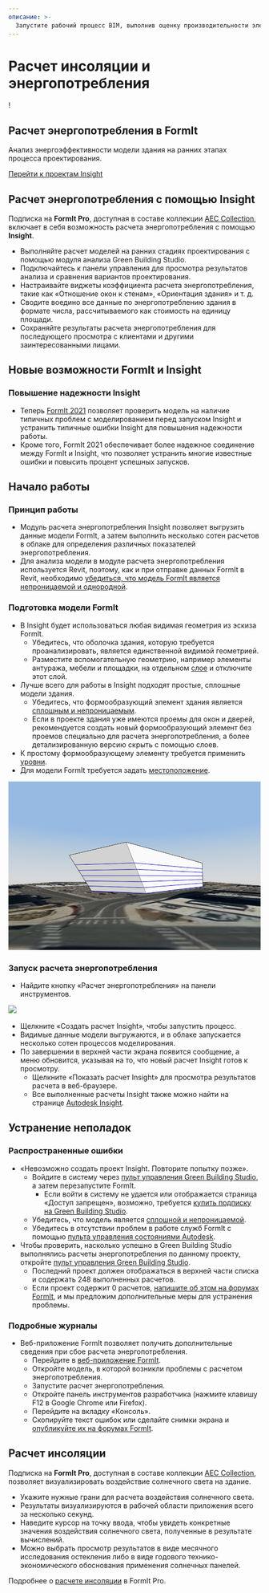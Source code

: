 ```yaml
---
описание: >- 
  Запустите рабочий процесс BIM, выполнив оценку производительности элементов на самых ранних этапах процесса проектирования.
---
```


# Расчет инсоляции и энергопотребления

\![](<../.gitbook/assets/20220317 Solar Analysis.png>)

## Расчет энергопотребления в FormIt

Анализ энергоэффективности модели здания на ранних этапах процесса проектирования.

[Перейти к проектам Insight](https://gbs.autodesk.com/OneEnergy/Insight)

## Расчет энергопотребления с помощью Insight

Подписка на **FormIt Pro**, доступная в составе коллекции [AEC Collection](https://www.autodesk.com/collections/architecture-engineering-construction/overview), включает в себя возможность расчета энергопотребления с помощью **Insight**.

* Выполняйте расчет моделей на ранних стадиях проектирования с помощью модуля анализа Green Building Studio.
* Подключайтесь к панели управления для просмотра результатов анализа и сравнения вариантов проектирования.
* Настраивайте виджеты коэффициента расчета энергопотребления, такие как «Отношение окон к стенам», «Ориентация здания» и т. д.
* Сводите воедино все данные по энергопотреблению здания в формате числа, рассчитываемого как стоимость на единицу площади.
* Сохраняйте результаты расчета энергопотребления для последующего просмотра с клиентами и другими заинтересованными лицами.

## Новые возможности FormIt и Insight <a href="#insight-what-s-new" id="insight-what-s-new"></a>

### **Повышение надежности Insight** <a href="#improvements-to-insight-reliability" id="improvements-to-insight-reliability"></a>

* Теперь [FormIt 2021](https://formit.autodesk.com/blog/post/introducing-formit-2021) позволяет проверить модель на наличие типичных проблем с моделированием перед запуском Insight и устранить типичные ошибки Insight для повышения надежности работы.
* Кроме того, FormIt 2021 обеспечивает более надежное соединение между FormIt и Insight, что позволяет устранить многие известные ошибки и повысить процент успешных запусков.

## Начало работы <a href="#insight-getting-started" id="insight-getting-started"></a>

### **Принцип работы** <a href="#how-it-works" id="how-it-works"></a>

* Модуль расчета энергопотребления Insight позволяет выгрузить данные модели FormIt, а затем выполнить несколько сотен расчетов в облаке для определения различных показателей энергопотребления.
* Для анализа модели в модуле расчета энергопотребления используется Revit, поэтому, как и при отправке данных FormIt в Revit, необходимо [убедиться, что модель FormIt является непроницаемой и однородной](https://formit.autodesk.com/blog/post/repairing-solid-models).

### **Подготовка модели FormIt** <a href="#preparing-your-formit-model" id="preparing-your-formit-model"></a>

* В Insight будет использоваться любая видимая геометрия из эскиза FormIt.
  * Убедитесь, что оболочка здания, которую требуется проанализировать, является единственной видимой геометрией.
  * Разместите вспомогательную геометрию, например элементы антуража, мебели и площадки, на отдельном [слое](../tool-library/layers.md) и отключите этот слой.
* Лучше всего для работы в Insight подходят простые, сплошные модели здания.
  * Убедитесь, что формообразующий элемент здания является [сплошным и непроницаемым](https://formit.autodesk.com/blog/post/repairing-solid-models).
  * Если в проекте здания уже имеются проемы для окон и дверей, рекомендуется создать новый формообразующий элемент без проемов специально для расчета энергопотребления, а более детализированную версию скрыть с помощью слоев.
* К простому формообразующему элементу требуется применить [уровни](../tool-library/levels-and-area.md).
* Для модели FormIt требуется задать [местоположение](../tool-library/setting-location.md).

![](../.gitbook/assets/insight.png)

### **Запуск расчета энергопотребления** <a href="#starting-energy-analysis" id="starting-energy-analysis"></a>

* Найдите кнопку «Расчет энергопотребления» на панели инструментов.

![](../.gitbook/assets/generate\_insight.png)

* Щелкните «Создать расчет Insight», чтобы запустить процесс.
* Видимые данные модели выгружаются, и в облаке запускается несколько сотен процессов моделирования.
* По завершении в верхней части экрана появится сообщение, а меню обновится, указывая на то, что новый расчет Insight готов к просмотру.
  * Щелкните «Показать расчет Insight» для просмотра результатов расчета в веб-браузере.
  * Все выполненные расчеты Insight также можно найти на странице [Autodesk Insight](https://gbs.autodesk.com/OneEnergy/Insight).

## Устранение неполадок <a href="#insight-troubleshooting" id="insight-troubleshooting"></a>

### **Распространенные ошибки** <a href="#common-errors" id="common-errors"></a>

* «Невозможно создать проект Insight. Повторите попытку позже».
  * Войдите в систему через [пульт управления Green Building Studio](https://gbs.autodesk.com/GBS/Project), а затем перезапустите FormIt.
    * Если войти в систему не удается или отображается страница «Доступ запрещен», возможно, требуется [купить подписку на Green Building Studio](https://knowledge.autodesk.com/search-result/caas/CloudHelp/cloudhelp/ENU/BPA-Help/files/GUID-7FCFF904-F943-4020-BF7F-53AA7148673D-htm.html).
  * Убедитесь, что модель является [сплошной и непроницаемой](https://formit.autodesk.com/blog/post/repairing-solid-models).
  * Убедитесь в отсутствии проблем в работе служб FormIt с помощью [пульта управления состояниями Autodesk](https://health.autodesk.com/).
* Чтобы проверить, насколько успешно в Green Building Studio выполнялись расчеты энергопотребления по данному проекту, откройте [пульт управления Green Building Studio](https://gbs.autodesk.com/GBS/Project).
  * Последний проект должен отображаться в верхней части списка и содержать 248 выполненных расчетов.
  * Если проект содержит 0 расчетов, [напишите об этом на форумах FormIt](https://forums.autodesk.com/t5/formit-forum/bd-p/142), и мы предложим дополнительные меры для устранения проблемы.

### **Подробные журналы** <a href="#detailed-logs" id="detailed-logs"></a>

* Веб-приложение FormIt позволяет получить дополнительные сведения при сбое расчета энергопотребления.
  * Перейдите в [веб-приложение FormIt](https://formit.autodesk.com/app).
  * Откройте модель, в которой возникли проблемы с расчетом энергопотребления.
  * Запустите расчет энергопотребления.
  * Откройте панель инструментов разработчика (нажмите клавишу F12 в Google Chrome или Firefox).
  * Перейдите на вкладку «Консоль».
  * Скопируйте текст ошибок или сделайте снимки экрана и [опубликуйте их на форумах FormIt](https://forums.autodesk.com/t5/formit-forum/bd-p/142).

## Расчет инсоляции

Подписка на **FormIt Pro**, доступная в составе коллекции [AEC Collection](https://www.autodesk.com/collections/architecture-engineering-construction/overview), позволяет визуализировать воздействие солнечного света на здание.

* Укажите нужные грани для расчета воздействия солнечного света.
* Результаты визуализируются в рабочей области приложения всего за несколько секунд.
* Наведите курсор на точку ввода, чтобы увидеть конкретные значения воздействия солнечного света, полученные в результате вычислений.
* Можно выбрать просмотр результатов в виде месячного исследования остекления либо в виде годового технико-экономического обоснования применения солнечных панелей.

Подробнее о [расчете инсоляции](../tool-library/solar-analysis.md) в FormIt Pro.
